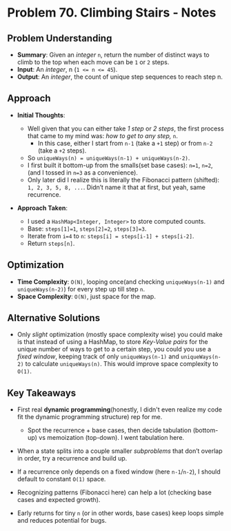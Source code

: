 # Problem 70. Climbing Stairs - Notes
## Problem Understanding

- **Summary**: Given an _integer_ `n`, return the number of distinct ways to climb to the top when each move can be `1` or `2` steps.
- **Input**: An _integer_, n (`1 <= n <= 45`).
- **Output**: An _integer_, the count of unique step sequences to reach step n.

## Approach

- **Initial Thoughts**:

  - Well given that you can either take _1 step_ or _2 steps_, the first process that came to my mind was: _how to get to any step,_ `n`.
    - In this case, either I start from `n-1` (take a `+1` step) or from `n-2` (take a `+2` steps).
  - So `uniqueWays(n) = uniqueWays(n-1) + uniqueWays(n-2)`.
  - I first built it bottom-up from the smalls(set base cases): `n=1`, `n=2`, (and I tossed in `n=3` as a convenience).
  - Only later did I realize this is literally the Fibonacci pattern (shifted): `1, 2, 3, 5, 8, ...`. Didn’t name it that at first, but yeah, same recurrence.

- **Approach Taken**:
  - I used a `HashMap<Integer, Integer>` to store computed counts.
  - Base: `steps[1]=1`, `steps[2]=2`, `steps[3]=3`.
  - Iterate from `i=4` to `n`: `steps[i] = steps[i-1] + steps[i-2]`.
  - Return `steps[n]`.

<!-- - **Edge Cases Checked**:
  - -->

## Optimization

- **Time Complexity**: `O(N)`, looping once(and checking `uniqueWays(n-1)` and `uniqueWays(n-2)`) for every step up till step `n`.
- **Space Complexity**: `O(N)`, just space for the map.

## Alternative Solutions

- Only _slight_ optimization (mostly space complexity wise) you could make is that instead of using a HashMap, to store _Key-Value pairs_ for the unique number of ways to get to a certain step, you could you use a _fixed window_, keeping track of only `uniqueWays(n-1)` and `uniqueWays(n-2)` to calculate `uniqueWays(n)`. This would improve space complexity to `O(1)`.

## Key Takeaways

- First real **dynamic programming**(honestly, I didn't even realize my code fit the dynamic programming structure) rep for me.

  - Spot the recurrence + base cases, then decide tabulation (bottom-up) vs memoization (top-down). I went tabulation here.

- When a state splits into a couple smaller _subproblems_ that don’t overlap in order, try a recurrence and build up.

- If a recurrence only depends on a fixed window (here `n-1`/`n-2`), I should default to constant `O(1)` space.

- Recognizing patterns (Fibonacci here) can help a lot (checking base cases and expected growth).

- Early returns for tiny `n` (or in other words, base cases) keep loops simple and reduces potential for bugs.
